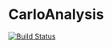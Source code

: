 # CarloAnalysis

[![Build Status](https://github.com/PatXue/CarloAnalysis.jl/actions/workflows/CI.yml/badge.svg?branch=main)](https://github.com/PatXue/CarloAnalysis.jl/actions/workflows/CI.yml?query=branch%3Amain)
